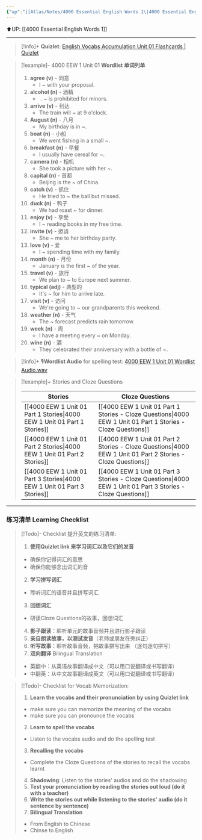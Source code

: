 ```yaml
---
{"up":"[[Atlas/Notes/4000 Essential English Words 1\|4000 Essential English Words 1]]","dg-publish":true,"permalink":"/atlas/notes/4000-eew-1-unit-01-80/","dgPassFrontmatter":true}
---
```


⬆️UP: [[4000 Essential English Words 1]]

---
> [!info]+ **Quizlet**: [English Vocabs Accumulation Unit 01 Flashcards | Quizlet](https://quizlet.com/905013040/english-vocabs-400-1000-set-01-flash-cards/?i=1vbzw5&x=1jqt)


> [!example]- 4000 EEW 1 Unit 01 **Wordlist 单词列单**
> 1. **agree (v)** - 同意
>     - I ~ with your proposal.
> 2. **alcohol (n)** - 酒精
>     -  . ~ is prohibited for minors.
> 3. **arrive (v)** - 到达
>     - The train will ~ at 9 o'clock.
> 4. **August (n)** - 八月
>     - My birthday is in ~.
> 5. **boat (n)** - 小船
>     - We went fishing in a small ~. 
> 6. **breakfast (n)** - 早餐
>     - I usually have cereal for ~.
> 7. **camera (n)** - 相机
>     - She took a picture with her ~.
> 8. **capital (n)** - 首都
>     - Beijing is the ~ of China.
> 9. **catch (v)** - 抓住
>     - He tried to ~ the ball but missed.
> 10. **duck (n)** - 鸭子
>     - We had roast ~ for dinner.
> 11. **enjoy (v)** - 享受
>     - I ~ reading books in my free time.
> 12. **invite (v)** - 邀请
>     - She ~ me to her birthday party.
> 13. **love (v)** - 爱
>     - I ~ spending time with my family.
> 14. **month (n)** - 月份
>     - January is the first ~ of the year.
> 15. **travel (v)** - 旅行
>     - We plan to ~ to Europe next summer.
> 16. **typical (adj)** - 典型的
>     - It's ~ for him to arrive late.
> 17. **visit (v)** - 访问
>     - We're going to ~ our grandparents this weekend.
> 18. **weather (n)** - 天气
>     - The ~ forecast predicts rain tomorrow.
> 19. **week (n)** - 周
>     - I have a meeting every ~ on Monday.
> 20. **wine (n)** - 酒
>     - They celebrated their anniversary with a bottle of ~.

> [!info]+ 🎙️**Wordlist Audio** for spelling test: [4000 EEW 1 Unit 01 Wordlist Audio.wav]()

> [!example]+ Stories and Cloze Questions
> 
> | Stories                               | Cloze Questions                                         |
> | ------------------------------------- | ------------------------------------------------------- |
> | [[4000 EEW 1 Unit 01 Part 1 Stories\|4000 EEW 1 Unit 01 Part 1 Stories]] | [[4000 EEW 1 Unit 01 Part 1 Stories - Cloze Questions\|4000 EEW 1 Unit 01 Part 1 Stories - Cloze Questions]] |
> | [[4000 EEW 1 Unit 01 Part 2 Stories\|4000 EEW 1 Unit 01 Part 2 Stories]] | [[4000 EEW 1 Unit 01 Part 2 Stories - Cloze Questions\|4000 EEW 1 Unit 01 Part 2 Stories - Cloze Questions]] |
> | [[4000 EEW 1 Unit 01 Part 3 Stories\|4000 EEW 1 Unit 01 Part 3 Stories]] | [[4000 EEW 1 Unit 01 Part 3 Stories - Cloze Questions\|4000 EEW 1 Unit 01 Part 3 Stories - Cloze Questions]] |


---

### 练习清单 Learning Checklist

> [!Todo]- Checklist 提升英文的练习清单:
> 1. **使用Quizlet link 来学习词汇以及它们的发音** 
>	- 确保你记得词汇的意思 
>	- 确保你能够念出词汇的音 
> 2. **学习拼写词汇** 
>	- 聆听词汇的语音并且拼写词汇 
> 3. **回想词汇**
>	- 研读Cloze Questions的故事，回想词汇 
> 4. **影子跟读**：聆听单元的故事音频并且进行影子跟读 
> 5. **亲自朗读故事，以测试发音**（老师或朋友在旁纠正）
> 6. **听写故事**：聆听故事音频，把故事拼写出来 （逐句逐句拼写）
> 7. **双向翻译** Bilingual Translation 
>	- 英翻中：从英语故事翻译成中文（可以用口说翻译或书写翻译）
>	- 中翻英：从中文故事翻译成英文（可以用口说翻译或书写翻译）

> [!Todo]- Checklist for Vocab Memorization:
> 
> 1. **Learn the vocabs and their pronunciation by using Quizlet link**
>	- make sure you can memorize the meaning of the vocabs
>	- make sure you can pronounce the vocabs
> 2. **Learn to spell the vocabs**
>	- Listen to the vocabs audio and do the spelling test
> 3. **Recalling the vocabs**
>	- Complete the Cloze Questions of the stories to recall the vocabs learnt
> 4. **Shadowing**: Listen to the stories' audios and do the shadowing
> 5. **Test your pronunciation by reading the stories out loud (do it with a teacher)**
> 6. **Write the stories out while listening to the stories' audio (do it sentence by sentence)**
> 7. **Bilingual Translation** 
> 	- From English to Chinese
> 	- Chinse to English
